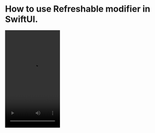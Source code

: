 How to use Refreshable modifier in SwiftUI.
===========================================

<video src="https://github.com/Elaidzha1940/Refreshable/assets/64445918/9251df52-bbf2-493a-99a7-d016db978061" width="180" height="320">


<video src="https://github.com/Elaidzha1940/Refreshable/assets/64445918/39274b7a-ab1e-4167-a2e4-b1281ced2663" width="180" height="320">


<video src="https://github.com/Elaidzha1940/Refreshable/assets/64445918/2c208083-5b2b-4296-a3c6-7a15825c9187" width="180" height="320">

